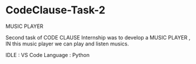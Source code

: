 # CodeClause-Task-2

MUSIC PLAYER 

Second task of  CODE CLAUSE Internship was to develop a MUSIC PLAYER ,
IN this music player we can play and listen musics.

IDLE : VS Code 
Language : Python

